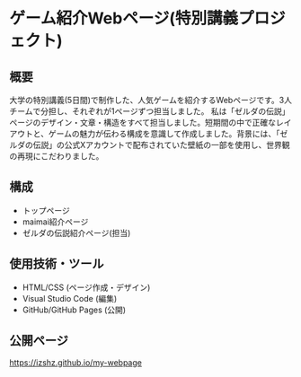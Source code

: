 # ゲーム紹介Webページ(特別講義プロジェクト)

## 概要
大学の特別講義(5日間)で制作した、人気ゲームを紹介するWebページです。3人チームで分担し、それぞれが1ページずつ担当しました。
私は「ゼルダの伝説」ページのデザイン・文章・構造をすべて担当しました。短期間の中で正確なレイアウトと、ゲームの魅力が伝わる構成を意識して作成しました。背景には、「ゼルダの伝説」の公式Xアカウントで配布されていた壁紙の一部を使用し、世界観の再現にこだわりました。

## 構成
- トップページ
- maimai紹介ページ
- ゼルダの伝説紹介ページ(担当)

## 使用技術・ツール
- HTML/CSS (ページ作成・デザイン)
- Visual Studio Code (編集)
- GitHub/GitHub Pages (公開)

## 公開ページ
https://izshz.github.io/my-webpage
